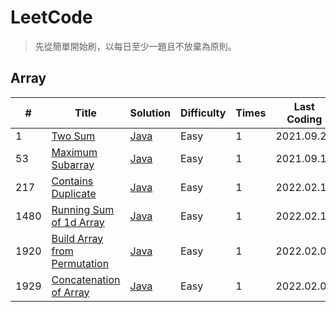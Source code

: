 # LeetCode
> 先從簡單開始刷，以每日至少一題且不放棄為原則。
## Array
| #    | Title | Solution | Difficulty | Times | Last Coding |
| ---- | ----- | -------- | ---------- | ----- | ----------- |
| 1 | [Two Sum](https://leetcode.com/problems/two-sum/) | [Java](https://github.com/kir4che/LeetCode/blob/main/src/Array/TwoSum.java) | Easy | 1 | 2021.09.29 |
| 53 | [Maximum Subarray](https://leetcode.com/problems/maximum-subarray/) | [Java](https://github.com/kir4che/LeetCode/blob/main/src/Array/MaximumSubarray.java) | Easy | 1 | 2021.09.10 |
| 217 | [Contains Duplicate](https://leetcode.com/problems/contains-duplicate/) | [Java](https://github.com/kir4che/LeetCode/blob/main/src/Array/ContainsDuplicate.java) | Easy | 1 | 2022.02.13 |
| 1480 | [Running Sum of 1d Array](https://leetcode.com/problems/running-sum-of-1d-array/) | [Java](https://github.com/kir4che/LeetCode/blob/main/src/Array/RunningSumOf1dArray.java) | Easy | 1 | 2022.02.10 |
| 1920 | [Build Array from Permutation](https://leetcode.com/problems/build-array-from-permutation/) | [Java](https://github.com/kir4che/LeetCode/blob/main/src/Array/BuildArrayFromPermutation.java) | Easy | 1 | 2022.02.09 |
| 1929 | [Concatenation of Array](https://leetcode.com/problems/concatenation-of-array/) | [Java](https://github.com/kir4che/LeetCode/blob/main/src/Array/ConcatenetionOfArray.java) | Easy | 1 | 2022.02.09 |
